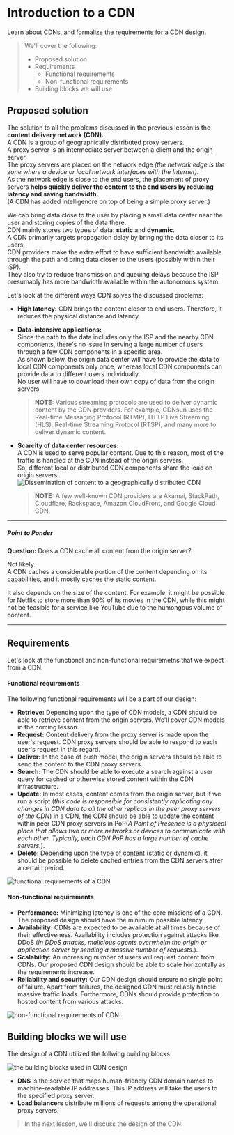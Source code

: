 # Introduction to a CDN

Learn about CDNs, and formalize the requirements for a CDN design.

> We'll cover the following:
>
> - Proposed solution
> - Requirements
>   - Functional requirements
>   - Non-functional requirements
> - Building blocks we will use

## Proposed solution

The solution to all the problems discussed in the previous lesson is the **content delivery network (CDN).**  
A CDN is a group of geographically distributed proxy servers.  
A proxy server is an intermediate server between a client and the origin server.  
The proxy servers are placed on the network edge _(the network edge is the zone where a device or local network interfaces with the Internet)_.  
As the network edge is close to the end users, the placement of proxy servers **helps quickly deliver the content to the end users by reducing latency and saving bandwidth.**  
(A CDN has added intelligencre on top of being a simple proxy server.)

We cab bring data close to the user by placing a small data center near the user and storing copies of the data there.  
 CDN mainly stores two types of data: **static** and **dynamic**.  
 A CDN primarily targets propagation delay by bringing the data closer to its users.  
 CDN providers make the extra effort to have sufficient bandwidth available through the path and bring data closer to the users (possibly within their ISP).  
 They also try to reduce transmission and queuing delays because the ISP presumably has more bandwidth available within the autonomous system.

Let's look at the different ways CDN solves the discussed problems:

- **High latency:**
  CDN brings the content closer to end users. Therefore, it reduces the physical distance and latency.
- **Data-intensive applications:**  
   Since the path to the data includes only the ISP and the nearby CDN components, there's no issue in serving a large number of users through a few CDN components in a specific area.  
   As shown below, the origin data center will have to provide the data to local CDN components only once, whereas local CDN components can provide data to different users individually.  
   No user will have to download their own copy of data from the origin servers.
  > **NOTE:** Various streaming protocols are used to deliver dynamic content by the CDN providers. For example, CDNsun uses the Real-time Messaging Protocol (RTMP), HTTP Live Streaming (HLS), Real-time Streaming Protocol (RTSP), and many more to deliver dynamic content.
- **Scarcity of data center resources:**  
   A CDN is used to serve popular content. Due to this reason, most of the traffic is handled at the CDN instead of the origin servers.  
   So, different local or distributed CDN components share the load on origin servers.
  ![Dissemination of content to a geographically distributed CDN](./images/1-3-dissemination-of-contents-to-a-geographically-distributed-CDN.png)

  > **NOTE:** A few well-known CDN providers are Akamai, StackPath, Cloudflare, Rackspace, Amazon CloudFront, and Google Cloud CDN.

---

##### Point to Ponder

**Question:** Does a CDN cache all content from the origin server?

Not likely.  
A CDN caches a considerable portion of the content depending on its capabilities, and it mostly caches the static content.

It also depends on the size of the content. For example, it might be possible for Netflix to store more than 90% of its movies in the CDN, while this might not be feasible for a service like YouTube due to the humongous volume of content.

---

## Requirements

Let's look at the functional and non-functional requiremetns that we expect from a CDN.

#### Functional requirements

The following functional requirements will be a part of our design:

- **Retrieve:** Depending upon the type of CDN models, a CDN should be able to retrieve content from the origin servers. We'll cover CDN models in the coming lesson.
- **Request:** Content delivery from the proxy server is made upon the user's request. CDN proxy servers should be able to respond to each user's request in this regard.
- **Deliver:** In the case of push model, the origin servers should be able to send the content to the CDN proxy servers.
- **Search:** The CDN should be able to execute a search against a user query for cached or otherwise stored content within the CDN infrastructure.
- **Update:** In most cases, content comes from the origin server, but if we run a script (_this code is responsible for consistently replicating any changes in CDN data to all the other replicas in the peer proxy servers of the CDN_) in a CDN, the CDN should be able to update the content within peer CDN proxy servers in PoP(_A Point of Presence is a physiceal place that allows two or more networks or devices to communicate with each other. Typically, each CDN PoP has a large number of cache servers._).
- **Delete:** Depending upon the type of content (static or dynamic), it should be possible to delete cached entries from the CDN servers afrer a certain period.

![functional requirements of a CDN](./images/1-4-functional-requirements-of-a-CDN.png)

#### Non-functional requirements

- **Performance:** Minimizing latency is one of the core missions of a CDN. The proposed design should have the minimum possible latency.
- **Availability:** CDNs are expected to be available at all times because of their effectiveness. Availability includes protection against attacks like DDoS (_In DDoS attacks, malicious agents overwhelm the origin or application server by sending a massive number of requests._).
- **Scalability:** An increasing number of users will request content from CDNs. Our proposed CDN design should be able to scale horizontally as the requirements increase.
- **Reliability and security:** Our CDN design should ensure no single point of failure. Apart from failures, the designed CDN must reliably handle massive traffic loads. Furthermore, CDNs should provide protection to hosted content from various attacks.

![non-functional requirements of CDN](./images/1-5-non-functional-requirements-of-CDN.png)

## Building blocks we will use

The design of a CDN utilized the follwing building blocks:

![the building blocks used in CDN design](./images/1-6-building-blocks-used-in-CDN-design.png)

- **DNS** is the service that maps human-friendly CDN domain names to machine-readable IP addresses. This IP address will take the users to the specified proxy server.
- **Load balancers** distribute millions of requests among the operational proxy servers.

> In the next lesson, we'll discuss the design of the CDN.
